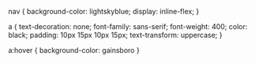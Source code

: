 nav {
    background-color: lightskyblue;
    display: inline-flex;
}

a {
    text-decoration: none;
    font-family: sans-serif;
    font-weight: 400;
    color: black;
    padding: 10px 15px 10px 15px;
    text-transform: uppercase;
}

a:hover {
    background-color: gainsboro
}
